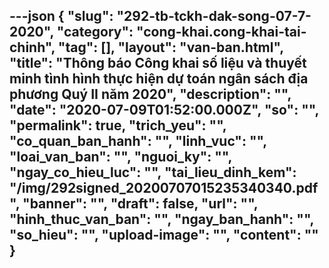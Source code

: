 ---json
{
    "slug": "292-tb-tckh-dak-song-07-7-2020",
    "category": "cong-khai.cong-khai-tai-chinh",
    "tag": [],
    "layout": "van-ban.html",
    "title": "Thông báo Công khai số liệu và thuyết minh tình hình thực hiện dự toán ngân sách địa phương Quý II năm 2020",
    "description": "",
    "date": "2020-07-09T01:52:00.000Z",
    "so": "",
    "permalink": true,
    "trich_yeu": "",
    "co_quan_ban_hanh": "",
    "linh_vuc": "",
    "loai_van_ban": "",
    "nguoi_ky": "",
    "ngay_co_hieu_luc": "",
    "tai_lieu_dinh_kem": "/img/292signed_20200707015235340340.pdf",
    "banner": "",
    "draft": false,
    "url": "",
    "hinh_thuc_van_ban": "",
    "ngay_ban_hanh": "",
    "so_hieu": "",
    "upload-image": "",
    "__content__": ""
}
---
